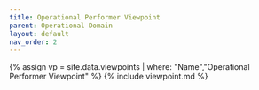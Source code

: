 ```yaml
---
title: Operational Performer Viewpoint
parent: Operational Domain
layout: default
nav_order: 2
---
```

{% assign vp = site.data.viewpoints | where: "Name","Operational Performer Viewpoint" %}
{% include viewpoint.md %}